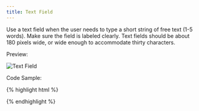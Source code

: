 ```yaml
---
title: Text Field
---
```


Use a text field when the user needs to type a short string of free text (1-5 words). Make sure the field is labeled clearly. Text fields should be about 180 pixels wide, or wide enough to accommodate thirty characters.

Preview:

![Text Field]({{site.baseurl}}/assets/img/elements/textfield.png)

Code Sample:

{% highlight html %}
<!-- No Code Sample Yet -->
{% endhighlight %}
